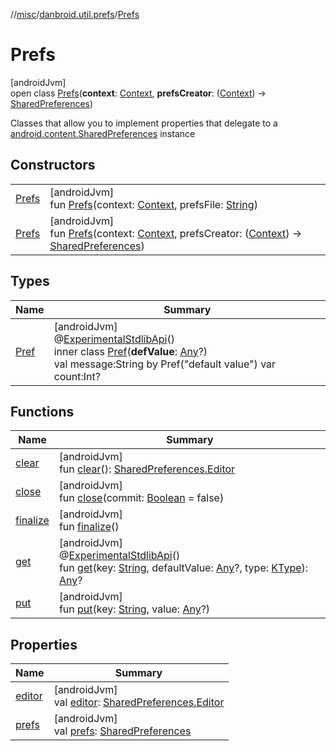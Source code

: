 //[misc](../../../index.md)/[danbroid.util.prefs](../index.md)/[Prefs](index.md)

# Prefs

[androidJvm]\
open class [Prefs](index.md)(**context**: [Context](https://developer.android.com/reference/kotlin/android/content/Context.html), **prefsCreator**: ([Context](https://developer.android.com/reference/kotlin/android/content/Context.html)) -> [SharedPreferences](https://developer.android.com/reference/kotlin/android/content/SharedPreferences.html))

Classes that allow you to implement properties that delegate to a [android.content.SharedPreferences](https://developer.android.com/reference/kotlin/android/content/SharedPreferences.html) instance

## Constructors

| | |
|---|---|
| [Prefs](-prefs.md) | [androidJvm]<br>fun [Prefs](-prefs.md)(context: [Context](https://developer.android.com/reference/kotlin/android/content/Context.html), prefsFile: [String](https://kotlinlang.org/api/latest/jvm/stdlib/kotlin/-string/index.html)) |
| [Prefs](-prefs.md) | [androidJvm]<br>fun [Prefs](-prefs.md)(context: [Context](https://developer.android.com/reference/kotlin/android/content/Context.html), prefsCreator: ([Context](https://developer.android.com/reference/kotlin/android/content/Context.html)) -> [SharedPreferences](https://developer.android.com/reference/kotlin/android/content/SharedPreferences.html)) |

## Types

| Name | Summary |
|---|---|
| [Pref](-pref/index.md) | [androidJvm]<br>@[ExperimentalStdlibApi](https://kotlinlang.org/api/latest/jvm/stdlib/kotlin/-experimental-stdlib-api/index.html)()<br>inner class [Pref](-pref/index.md)(**defValue**: [Any](https://kotlinlang.org/api/latest/jvm/stdlib/kotlin/-any/index.html)?)<br>val message:String by Pref("default value") var count:Int? |

## Functions

| Name | Summary |
|---|---|
| [clear](clear.md) | [androidJvm]<br>fun [clear](clear.md)(): [SharedPreferences.Editor](https://developer.android.com/reference/kotlin/android/content/SharedPreferences.Editor.html) |
| [close](close.md) | [androidJvm]<br>fun [close](close.md)(commit: [Boolean](https://kotlinlang.org/api/latest/jvm/stdlib/kotlin/-boolean/index.html) = false) |
| [finalize](finalize.md) | [androidJvm]<br>fun [finalize](finalize.md)() |
| [get](get.md) | [androidJvm]<br>@[ExperimentalStdlibApi](https://kotlinlang.org/api/latest/jvm/stdlib/kotlin/-experimental-stdlib-api/index.html)()<br>fun [get](get.md)(key: [String](https://kotlinlang.org/api/latest/jvm/stdlib/kotlin/-string/index.html), defaultValue: [Any](https://kotlinlang.org/api/latest/jvm/stdlib/kotlin/-any/index.html)?, type: [KType](https://kotlinlang.org/api/latest/jvm/stdlib/kotlin.reflect/-k-type/index.html)): [Any](https://kotlinlang.org/api/latest/jvm/stdlib/kotlin/-any/index.html)? |
| [put](put.md) | [androidJvm]<br>fun [put](put.md)(key: [String](https://kotlinlang.org/api/latest/jvm/stdlib/kotlin/-string/index.html), value: [Any](https://kotlinlang.org/api/latest/jvm/stdlib/kotlin/-any/index.html)?) |

## Properties

| Name | Summary |
|---|---|
| [editor](editor.md) | [androidJvm]<br>val [editor](editor.md): [SharedPreferences.Editor](https://developer.android.com/reference/kotlin/android/content/SharedPreferences.Editor.html) |
| [prefs](prefs.md) | [androidJvm]<br>val [prefs](prefs.md): [SharedPreferences](https://developer.android.com/reference/kotlin/android/content/SharedPreferences.html) |
